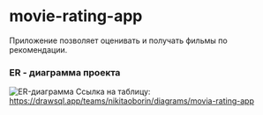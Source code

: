 # movie-rating-app
Приложение позволяет оценивать и получать фильмы по рекомендации. 

### ER - диаграмма проекта
![ER-диаграмма](https://github.com/NikitaOborin/movie-rating-app/assets/114754182/268a8d6d-4947-49d5-91f8-7ed9d90e6694)
Ссылка на таблицу: https://drawsql.app/teams/nikitaoborin/diagrams/movia-rating-app
